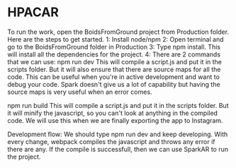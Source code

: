 # HPACAR
To run the work, open the BoidsFromGround project from Production folder. 
Here are the steps to get started. 
1: Install node/npm
2: Open terminal and go to the BoidsFromGround folder in Production
3: Type npm install. This will install all the dependencies for the project. 
4: There are 2 commands that we can use: 
npm run dev
This will compile a script.js and put it in the scripts folder. But it will also ensure that there are source maps for all the code. This can be useful when you're in active development and want to debug your code. Spark doesn't give us a lot of capability but having the source maps is very useful when an error comes. 

npm run build
This will compile a script.js and put it in the scripts folder. But it will minify the javascript, so you can't look at anything in the compiled code. We will use this when we are finally exporting the app to Instagram. 

Development flow:
We should type npm run dev and keep developing. With every change, webpack compiles the javascript and throws any error if there are any. If the compile is successfull, then we can use SparkAR to run the project.
